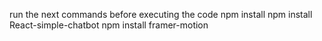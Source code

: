 run the next commands before executing the code 
npm install
npm install React-simple-chatbot
npm install framer-motion
